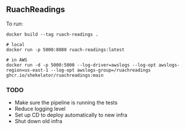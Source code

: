 ## RuachReadings

To run:

```
docker build --tag ruach-readings .

# local
docker run -p 5000:8080 ruach-readings:latest

# in AWS
docker run -d -p 5000:5000 --log-driver=awslogs --log-opt awslogs-region=us-east-1 --log-opt awslogs-group=/ruachreadings ghcr.io/shekelator/ruachreadings:main
```

### TODO
* Make sure the pipeline is running the tests
* Reduce logging level
* Set up CD to deploy automatically to new infra
* Shut down old infra

